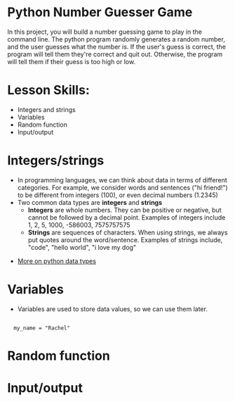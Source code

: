 # Python Number Guesser Game
In this project, you will build a number guessing game to play in the command line. The python program randomly generates a random number, and the user guesses what the number is. If the user's guess is correct, the program will tell them they're correct and quit out. Otherwise, the program will tell them if their guess is too high or low. 

# Lesson Skills:
* Integers and strings
* Variables
* Random function
* Input/output

# Integers/strings
* In programming languages, we can think about data in terms of different categories. For example, we consider words and sentences ("hi friend!") to be different from integers (100), or even decimal numbers (1.2345)
* Two common data types are **integers** and **strings**
  - **Integers** are whole numbers. They can be positive or negative, but cannot be followed by a decimal point. Examples of integers include 1, 2, 5, 1000, -586003, 7575757575
  - **Strings** are sequences of characters. When using strings, we always put quotes around the word/sentence. Examples of strings include, "code", "hello world", "i love my dog"
 - [More on python data types](https://realpython.com/python-data-types/)

# Variables
* Variables are used to store data values, so we can use them later.

``` my_lucky_number = 15
```

```
  my_name = "Rachel"
 ```

# Random function

# Input/output

